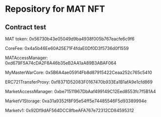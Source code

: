 # Repository for MAT NFT

## Contract test

MAT token: 0x56730b43e05049d9ba4938f005b767eacfe6c9f6

CoreFee: 0x4a5b46Ee60A25E71F4fdaE0Df0D3f5736d0f1559

MATAccessManager: 0xd679F5A74cDA2F6A46b35eB2AA1aA89B3ABAF064

MyMasterWarCore: 0x5B6A4ae05914Fb8d87915422Ceaa252c765c5410

ERC721TransferProxy: 0xf8371D52083F0167470b933Ea1B1afA9e1cfd869

MarketAccessManager: 0xbe71511967DbAaf499149C12Eed8553fc7f5B1A4

MarketV1Storage: 0xa31a9352f8F95e54ff5e74485546F5d93389994e

Marketv1: 0x92Df9dAF564DCC8fbeAFA767e72312CD84595312